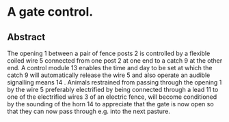 # A gate control.

## Abstract
The opening 1 between a pair of fence posts 2 is controlled by a flexible coiled wire 5 connected from one post 2 at one end to a catch 9 at the other end. A control module 13 enables the time and day to be set at which the catch 9 will automatically release the wire 5 and also operate an audible signalling means 14 . Animals restrained from passing through the opening 1 by the wire 5 preferably electrified by being connected through a lead 11 to one of the electrified wires 3 of an electric fence, will become conditioned by the sounding of the horn 14 to appreciate that the gate is now open so that they can now pass through e.g. into the next pasture.